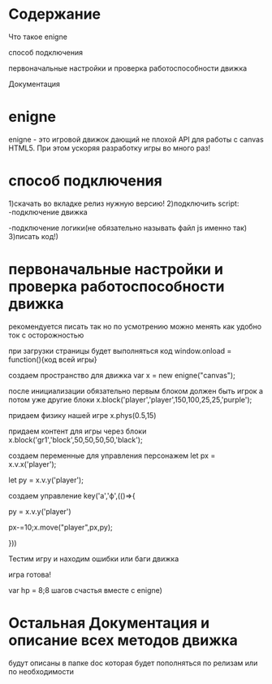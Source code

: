 # Содержание
Что такое enigne

способ подключения

первоначальные настройки и проверка работоспособности движка

Документация


# enigne
enigne - это игровой движок дающий не плохой API для работы с canvas HTML5.
При этом ускоряя разработку игры во много раз!

# способ подключения
1)скачать во вкладке релиз нужную версию!
2)подключить script:
-подключение движка

-подключение логики(не обязательно называть файл js именно так)
3)писать код!)

# первоначальные настройки и проверка работоспособности движка
рекомендуется писать так но по усмотрению можно менять как удобно ток с осторожностью

при загрузки страницы будет выполняться код
window.onload = function(){код всей игры}

создаем пространство для движка
var x = new enigne("canvas");

после инициализации обязательно первым блоком должен быть игрок а потом уже другие блоки
x.block('player','player',150,100,25,25,'purple');

придаем физику нашей игре
x.phys(0.5,15)

придаем контент для игры через блоки
x.block('gr1','block',50,50,50,50,'black');

создаем переменные для управления персонажем
let px = x.v.x('player');

let py = x.v.y('player');


создаем управление
key('a','ф',(()=>{

py = x.v.y('player')

px-=10;x.move("player",px,py);

}))

Тестим игру и находим ошибки или баги движка

игра готова!

var hp = 8;8 шагов счастья вместе с enigne)


# Остальная Документация и описание всех методов движка
будут описаны в папке doc которая будет пополняться по релизам или по необходимости
